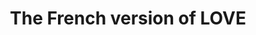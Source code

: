 ---
pid: LS44
title: The French version of LOVE
location_transcription: 1700 W. Montgomery Ave.
zipcode: '19139'
outside_phl: 
neighborhood: Walnut Hill
age: '29'
age_range: 20-29
instagram: 
image_file_name: LS_44.jpg
proposal_transcription: AMOUR
topic: Philadelphia,Love
topic_summary: 0, 0
type: Other No Form
keywords_other: 
credit: Alison
image_labels: 
twitter: 
facebook: 
permalink: "/monuments/ls44/"
layout: item-page
---